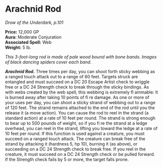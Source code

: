 # Arachnid Rod

*Drow of the Underdark, p.101*

**Price:** 12,000 GP  
**Aura:** Moderate Conjuration  
**Associated Spell:** Web  
**Weight:** 5 lb.

*This 3-foot-long rod is made of pale wood bound with bone bands. Images of black dancing spiders cover each band.*

***Arachnid Rod.*** 
Three times per day, you can shoot forth
sticky webbing as a ranged touch attack
out to a range of 60 feet. Targets struck
are entangled and must succeed on a
DC 20 Escape Artist check to wriggle
free or a DC 24 Strength check to
break through the sticky bindings. As
with webs created by the web spell, this
webbing is extremely fl ammable: It is
burned away after taking 10 points of
fi re damage.
As one or more of your uses per day,
you can shoot a sticky strand of webbing
out to a range of 120 feet. The strand
remains attached to the end of the rod
until you the release it (a move action).
You can cause the rod to reel in the strand
(a standard action) at a rate of 10 feet per
round. The strand is strong enough to
bear up to 500 pounds of weight, so if you
fi re the strand at a ledge overhead, you
can reel in the strand, lifting you toward
the ledge at a rate of 10 feet per round.
If this function is used against a creature,
you must succeed on a ranged touch
attack. The creature can break free of the
strand by attacking it (hardness 5, hp 10),
burning it (as above), or succeeding on a
DC 24 Strength check to break free. If
you reel in the creature, it must succeed
on a DC 24 Strength check or be pulled
forward. If the Strength check fails by
5 or more, the target falls prone.